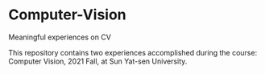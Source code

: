 # Computer-Vision
Meaningful experiences on CV

This repository contains two experiences accomplished during the course: Computer Vision, 2021 Fall, at Sun Yat-sen University.
